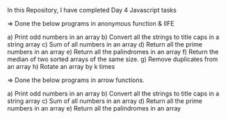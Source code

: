 In this Repository, I have completed Day 4 Javascript tasks

=> Done the below programs in anonymous function & IIFE

a) Print odd numbers in an array
b) Convert all the strings to title caps in a string array
c) Sum of all numbers in an array
d) Return all the prime numbers in an array
e) Return all the palindromes in an array
f) Return the median of two sorted arrays of the same size.
g) Remove duplicates from an array
h) Rotate an array by k times

=> Done the below programs in arrow functions.

a) Print odd numbers in an array
b) Convert all the strings to title caps in a string array
c) Sum of all numbers in an array
d) Return all the prime numbers in an array
e) Return all the palindromes in an array
